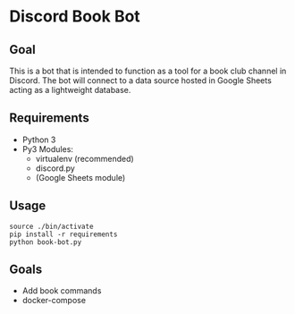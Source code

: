 # Discord Book Bot

## Goal

This is a bot that is intended to function as a tool for a book club channel in Discord. The bot will connect to a data source hosted in Google Sheets acting as a lightweight database. 

## Requirements

- Python 3
- Py3 Modules:
	- virtualenv (recommended)
	- discord.py
	- (Google Sheets module)

## Usage

```
source ./bin/activate
pip install -r requirements
python book-bot.py
```

## Goals

- Add book commands
- docker-compose
